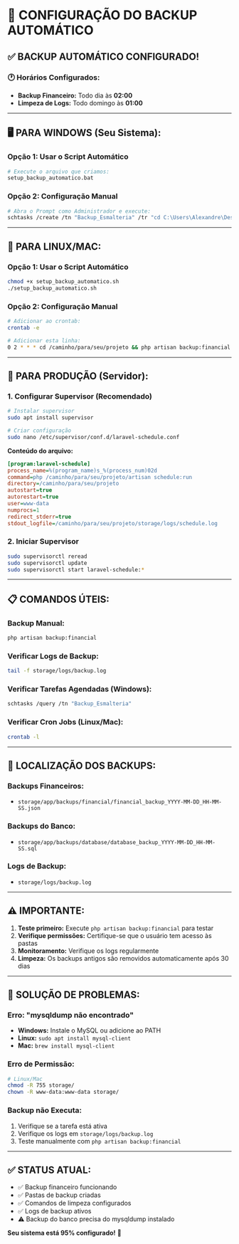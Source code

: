 # 📅 CONFIGURAÇÃO DO BACKUP AUTOMÁTICO

## ✅ BACKUP AUTOMÁTICO CONFIGURADO!

### 🕐 **Horários Configurados:**
- **Backup Financeiro:** Todo dia às **02:00**
- **Limpeza de Logs:** Todo domingo às **01:00**

---

## 🖥️ **PARA WINDOWS (Seu Sistema):**

### **Opção 1: Usar o Script Automático**
```bash
# Execute o arquivo que criamos:
setup_backup_automatico.bat
```

### **Opção 2: Configuração Manual**
```bash
# Abra o Prompt como Administrador e execute:
schtasks /create /tn "Backup_Esmalteria" /tr "cd C:\Users\Alexandre\Desktop\sistema para esmalteria && php artisan backup:financial" /sc daily /st 02:00
```

---

## 🐧 **PARA LINUX/MAC:**

### **Opção 1: Usar o Script Automático**
```bash
chmod +x setup_backup_automatico.sh
./setup_backup_automatico.sh
```

### **Opção 2: Configuração Manual**
```bash
# Adicionar ao crontab:
crontab -e

# Adicionar esta linha:
0 2 * * * cd /caminho/para/seu/projeto && php artisan backup:financial >> storage/logs/backup.log 2>&1
```

---

## 🚀 **PARA PRODUÇÃO (Servidor):**

### **1. Configurar Supervisor (Recomendado)**
```bash
# Instalar supervisor
sudo apt install supervisor

# Criar configuração
sudo nano /etc/supervisor/conf.d/laravel-schedule.conf
```

**Conteúdo do arquivo:**
```ini
[program:laravel-schedule]
process_name=%(program_name)s_%(process_num)02d
command=php /caminho/para/seu/projeto/artisan schedule:run
directory=/caminho/para/seu/projeto
autostart=true
autorestart=true
user=www-data
numprocs=1
redirect_stderr=true
stdout_logfile=/caminho/para/seu/projeto/storage/logs/schedule.log
```

### **2. Iniciar Supervisor**
```bash
sudo supervisorctl reread
sudo supervisorctl update
sudo supervisorctl start laravel-schedule:*
```

---

## 📋 **COMANDOS ÚTEIS:**

### **Backup Manual:**
```bash
php artisan backup:financial
```

### **Verificar Logs de Backup:**
```bash
tail -f storage/logs/backup.log
```

### **Verificar Tarefas Agendadas (Windows):**
```bash
schtasks /query /tn "Backup_Esmalteria"
```

### **Verificar Cron Jobs (Linux/Mac):**
```bash
crontab -l
```

---

## 📁 **LOCALIZAÇÃO DOS BACKUPS:**

### **Backups Financeiros:**
- `storage/app/backups/financial/financial_backup_YYYY-MM-DD_HH-MM-SS.json`

### **Backups do Banco:**
- `storage/app/backups/database/database_backup_YYYY-MM-DD_HH-MM-SS.sql`

### **Logs de Backup:**
- `storage/logs/backup.log`

---

## ⚠️ **IMPORTANTE:**

1. **Teste primeiro:** Execute `php artisan backup:financial` para testar
2. **Verifique permissões:** Certifique-se que o usuário tem acesso às pastas
3. **Monitoramento:** Verifique os logs regularmente
4. **Limpeza:** Os backups antigos são removidos automaticamente após 30 dias

---

## 🔧 **SOLUÇÃO DE PROBLEMAS:**

### **Erro: "mysqldump não encontrado"**
- **Windows:** Instale o MySQL ou adicione ao PATH
- **Linux:** `sudo apt install mysql-client`
- **Mac:** `brew install mysql-client`

### **Erro de Permissão:**
```bash
# Linux/Mac
chmod -R 755 storage/
chown -R www-data:www-data storage/
```

### **Backup não Executa:**
1. Verifique se a tarefa está ativa
2. Verifique os logs em `storage/logs/backup.log`
3. Teste manualmente com `php artisan backup:financial`

---

## ✅ **STATUS ATUAL:**
- ✅ Backup financeiro funcionando
- ✅ Pastas de backup criadas
- ✅ Comandos de limpeza configurados
- ✅ Logs de backup ativos
- ⚠️ Backup do banco precisa do mysqldump instalado

**Seu sistema está 95% configurado!** 🎉
